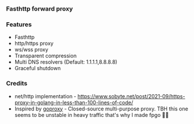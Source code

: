 ### Fasthttp forward proxy

### Features

* Fasthttp
* http/https proxy
* ws/wss proxy
* Transparent compression
* Multi DNS resolvers (Default: 1.1.1.1,8.8.8.8)
* Graceful shutdown

### Credits

* net/http implementation - https://www.sobyte.net/post/2021-09/https-proxy-in-golang-in-less-than-100-lines-of-code/
* Inspired by [goproxy](https://github.com/snail007/goproxy) - Closed-source multi-purpose proxy. TBH this one seems to be unstable in heavy traffic that's why I made fpgo 💐💐
